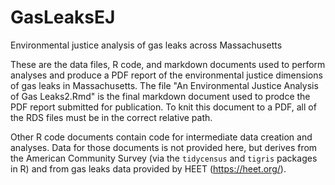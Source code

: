# GasLeaksEJ
Environmental justice analysis of gas leaks across Massachusetts

These are the data files, R code, and markdown documents used to perform analyses and produce a PDF report of the environmental justice dimensions of gas leaks in Massachusetts. The file "An Environmental Justice Analysis of Gas Leaks2.Rmd" is the final markdown document used to prodce the PDF report submitted for publication. To knit this document to a PDF, all of the RDS files must be in the correct relative path.

Other R code documents contain code for intermediate data creation and analyses. Data for those documents is not provided here, but derives from the American Community Survey (via the `tidycensus` and `tigris` packages in R) and from gas leaks data provided by HEET (https://heet.org/). 
